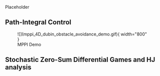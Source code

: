 Placeholder

## Path-Integral Control

<figure markdown>
  ![](mppi_4D_dubin_obstacle_avoidance_demo.gif){ width="800" }
  <figcaption>MPPI Demo</figcaption>
</figure>


## Stochastic Zero-Sum Differential Games and HJ analysis
